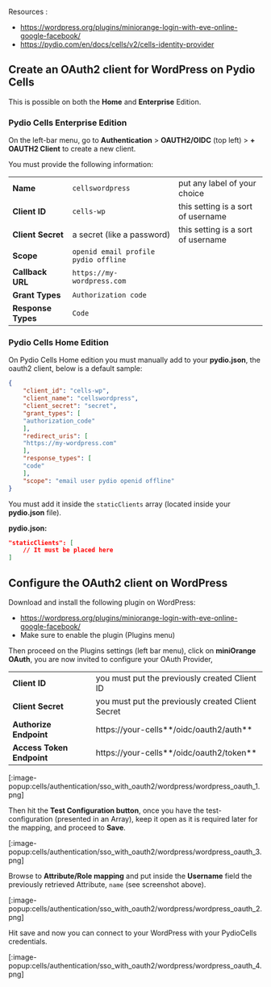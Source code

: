 Resources :

- https://wordpress.org/plugins/miniorange-login-with-eve-online-google-facebook/
- https://pydio.com/en/docs/cells/v2/cells-identity-provider

## Create an OAuth2 client for WordPress on Pydio Cells

This is possible on both the **Home** and **Enterprise** Edition.

### Pydio Cells Enterprise Edition

On the left-bar menu, go to **Authentication** > **OAUTH2/OIDC** (top left) > **+ OAUTH2 Client** to create a new client.

You must provide the following information:

|                    |                                      |                                    |
| ------------------ | ------------------------------------ | ---------------------------------- |
| **Name**           | `cellswordpress`                     | put any label of your choice       |
| **Client ID**      | `cells-wp`                           | this setting is a sort of username |
| **Client Secret**  | a secret (like a password)           | this setting is a sort of username |
| **Scope**          | `openid email profile pydio offline` |                                    |
| **Callback URL**   | `https://my-wordpress.com`           |                                    |
| **Grant Types**    | `Authorization code`                 |                                    |
| **Response Types** | `Code`                               |                                    |


### Pydio Cells Home Edition

On Pydio Cells Home edition you must manually add to your **pydio.json**, the oauth2 client, below is a default sample:

```json
{
    "client_id": "cells-wp",
    "client_name": "cellswordpress",
    "client_secret": "secret",
    "grant_types": [
    "authorization_code"
    ],
    "redirect_uris": [
    "https://my-wordpress.com"
    ],
    "response_types": [
    "code"
    ],
    "scope": "email user pydio openid offline"
}
```

You must add it inside the `staticClients` array (located inside your **pydio.json** file).

**pydio.json:**
``` json
"staticClients": [
    // It must be placed here
]
```

## Configure the OAuth2 client on WordPress

Download and install the following plugin on WordPress:

- https://wordpress.org/plugins/miniorange-login-with-eve-online-google-facebook/ 
- Make sure to enable the plugin (Plugins menu)


Then proceed on the Plugins settings (left bar menu), click on **miniOrange OAuth**,
you are now invited to configure your OAuth Provider,

|                           |                                                   |
| ------------------------- | ------------------------------------------------- |
| **Client ID**             | you must put the previously created Client ID     |
| **Client Secret**         | you must put the previously created Client Secret |
| **Authorize Endpoint**    | https://your-cells**/oidc/oauth2/auth**           |
| **Access Token Endpoint** | https://your-cells**/oidc/oauth2/token**          |

[:image-popup:cells/authentication/sso_with_oauth2/wordpress/wordpress_oauth_1.png]

Then hit the **Test Configuration button**, once you have the test-configuration (presented in an Array),
keep it open as it is required later for the mapping, and proceed to **Save**.

[:image-popup:cells/authentication/sso_with_oauth2/wordpress/wordpress_oauth_3.png]

Browse to **Attribute/Role mapping** and put inside the **Username** field the previously retrieved Attribute, `name` (see screenshot above).

[:image-popup:cells/authentication/sso_with_oauth2/wordpress/wordpress_oauth_2.png]

Hit save and now you can connect to your WordPress with your PydioCells credentials.

[:image-popup:cells/authentication/sso_with_oauth2/wordpress/wordpress_oauth_4.png]

